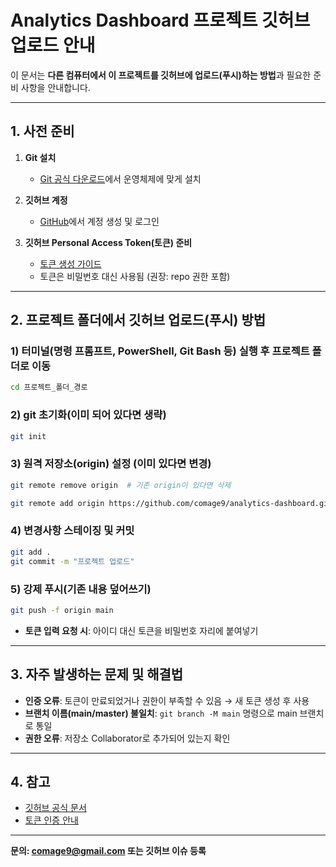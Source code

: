 # Analytics Dashboard 프로젝트 깃허브 업로드 안내

이 문서는 **다른 컴퓨터에서 이 프로젝트를 깃허브에 업로드(푸시)하는 방법**과 필요한 준비 사항을 안내합니다.

---

## 1. 사전 준비

1. **Git 설치**
   - [Git 공식 다운로드](https://git-scm.com/downloads)에서 운영체제에 맞게 설치

2. **깃허브 계정**
   - [GitHub](https://github.com/)에서 계정 생성 및 로그인

3. **깃허브 Personal Access Token(토큰) 준비**
   - [토큰 생성 가이드](https://docs.github.com/ko/authentication/keeping-your-account-and-data-secure/creating-a-personal-access-token)
   - 토큰은 비밀번호 대신 사용됨 (권장: repo 권한 포함)

---

## 2. 프로젝트 폴더에서 깃허브 업로드(푸시) 방법

### 1) 터미널(명령 프롬프트, PowerShell, Git Bash 등) 실행 후 프로젝트 폴더로 이동
```bash
cd 프로젝트_폴더_경로
```

### 2) git 초기화(이미 되어 있다면 생략)
```bash
git init
```

### 3) 원격 저장소(origin) 설정 (이미 있다면 변경)
```bash
git remote remove origin  # 기존 origin이 있다면 삭제
```
```bash
git remote add origin https://github.com/comage9/analytics-dashboard.git
```

### 4) 변경사항 스테이징 및 커밋
```bash
git add .
git commit -m "프로젝트 업로드"
```

### 5) 강제 푸시(기존 내용 덮어쓰기)
```bash
git push -f origin main
```
- **토큰 입력 요청 시**: 아이디 대신 토큰을 비밀번호 자리에 붙여넣기

---

## 3. 자주 발생하는 문제 및 해결법

- **인증 오류**: 토큰이 만료되었거나 권한이 부족할 수 있음 → 새 토큰 생성 후 사용
- **브랜치 이름(main/master) 불일치**: `git branch -M main` 명령으로 main 브랜치로 통일
- **권한 오류**: 저장소 Collaborator로 추가되어 있는지 확인

---

## 4. 참고
- [깃허브 공식 문서](https://docs.github.com/ko)
- [토큰 인증 안내](https://docs.github.com/ko/authentication/keeping-your-account-and-data-secure/creating-a-personal-access-token)

---

**문의: comage9@gmail.com 또는 깃허브 이슈 등록** 